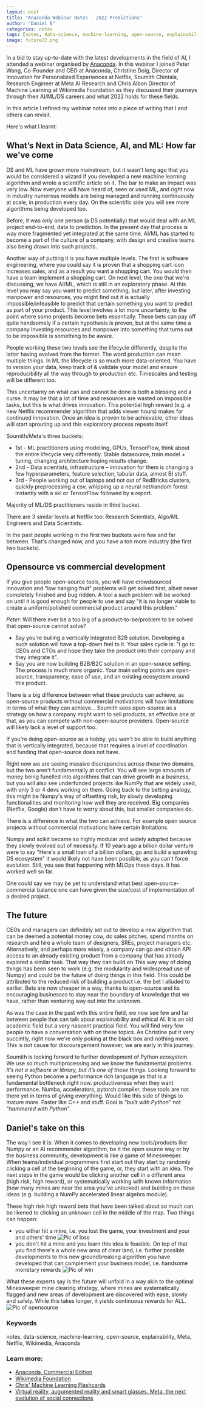 ```yaml
---
layout: post
title: "Anaconda Webinar Notes - 2022 Predictions"
author: "Daniel E"
categories: notes
tags: [notes, data-science, machine-learning, open-source, explainability, Meta, Netflix, Wikimedia, Anaconda]
image: future22.png
---
```



In a bid to stay up-to-date with the latest developments in the field of AI, I attended a webinar organised by [Anaconda](https://www.anaconda.com/).
In this webinar I joined Peter Wang, Co-Founder and CEO at Anaconda, Christine Doig, Director of Innovation for Personalized Experiences at Netflix, Soumith Chintala, Research Engineer at Meta AI Research and Chris Albon Director of Machine Learning at Wikimedia Foundation as they discussed their journeys through their AI/ML/DS careers and what 2022 holds for these fields.

In this article I refined my webinar notes into a piece of writing that I and others can revisit. 

Here's what I learnt:

## What’s Next in Data Science, AI, and ML: How far we've come
DS and ML have grown more mainstream, but it wasn't long ago that you would be considered a wizard if you developed a new machine learning algorithm and wrote a scientific article on it.
The bar to make an impact was very low. Now everyone will have heard of, seen or used ML, and right now in industry numerous models are being managed and running continuously at scale, in production every day. On the scientific side you will see more algorithms being developed too.

Before, it was only one person (a DS potentially) that would deal with an ML project end-to-end, data to prediction. In the present day that process is way more fragmented yet integrated at the same time. AI/ML has started to become a part of the culture of a company, with design and creative teams also being drawn into such projects.

Another way of putting it is you have multiple levels. The first is software engineering, where you could say it is proven that a shopping cart icon increases sales, and as a result you want a shopping cart. You would then have a team implement a shopping cart. 
On next level, the one that we're discussing, we have AI/ML, which is still in an exploratory phase. At this level you may say you want to predict something, but later, after investing manpower and resources, you might find out it is actually impossible/infeasible to predict that certain something you want to predict as part of your product. This level involves a lot more uncertainty, to the point where some projects become bets essentially. These bets can pay off quite handsomely if a certain hypothesis is proven, but at the same time a company investing resources and manpower into something that turns out to be impossible is something to be aware.

People working these two levels see the lifecycle differently, despite the latter having evolved from the former. The word production can mean multiple things. In ML the lifecycle is so much more data-oriented. You have to version your data, keep track of & validate your model and ensure reproducibility all the way through to production etc. Timescales and testing will be different too.

This uncertainty on what can and cannot be done is both a blessing and a curse. It may be that a lot of time and resources are wasted on impossible tasks, but this is what drives innovation. This potential high reward (e.g. a new Netflix recommender algorithm that adds viewer hours) makes for continued innovation. Once an idea is proven to be achievable, other ideas will start sprouting up and this exploratory process repeats itself.

Soumith/Meta's three buckets:
* 1st -  ML practitioners using modelling, GPUs, TensorFlow, think about the entire lifecycle very differently. Stable datasource, train model + tuning, changing architecture hoping results change.
* 2nd - Data scientists, infrastructure – innovation for them is changing a few hyperparameters, feature selection, tabular data, almost BI stuff.
* 3rd - People working out of laptops and not out of RedBricks clusters, quickly preprocessing a csv, whipping up a neural net/random forest instantly with a skl or TensorFlow followed by a report.

Majority of ML/DS practitioners reside in third bucket.

There are 3 similar levels at Netflix too: Research Scientists, Algo/ML Engineers and Data Scientists.

In the past people working in the first two buckets were few and far between. That's changed now, and you have a ton more industry (the first two buckets).

## Opensource vs commercial development
If you give people open-source tools, you will have crowdsourced innovation and "low hanging fruit" problems will get solved first, albeit never completely finished and bug ridden. A tool a such problem will be worked on until it is good enough for people to use and say "it is no longer viable to create a uniform/polished commercial product around this problem."

*Peter*: Will there ever be a too big of a product-to-be/problem to be solved that open-source cannot solve? 

* Say you're builing a vertically integrated B2B solution. Developing a such solution will have a top-down feel to it. Your sales cycle is: "I go to CEOs and CTOs and hope they take the product into their company and they integrate it".
* Say you are now building B2B/B2C solution in an open-source setting. The process is much more organic. Your main selling points are open-source, transparency, ease of use, and an existing ecosystem around this product. 

There is a big difference between what these products can achieve, as open-source products without commercial motivations will have limitations in terms of what they can achieve... Soumith sees open-source as a strategy on how a company might want to sell products, an effective one at that, as you can compete with non-open-source providers. Open-source will likely lack a level of support too.

If you're doing open-source as a hobby, you won't be able to build anything that is vertically integrated, because that requires a level of coordination and funding that open-source does not have. 

Right now we are seeing massive discrepancies across these two domains, but the two aren't fundamentally at conflict.
You will see large amounts of money being funelled into algorithms that can drive growth in a business, but you will also see underfunded projects like NumPy that are widely used, with only 3 or 4 devs working on them. Going back to the betting analogy, this might be Numpy's way of offsetting risk, by slowly developing functionalities and monitoring how well they are received. Big companies (Netflix, Google) don't have to worry about this, but smaller companies do.

There is a difference in what the two can achieve. For example open source projects without commercial motivations have certain limitations.

Numpy and scikit became so highly modular and widely adopted because they slowly evolved out of necessity. If 10 years ago a billion dollar venture were to say "Here's a small loan of a billion dollars, go and build a sprawling DS ecosystem" it would likely not have been possible, as you can't force evolution. Still, you see that happening with MLOps these days. It has worked well so far. 

One could say we may be yet to understand what best open-source-commercial balance one can have given the size/cost of implementation of a desired project.


## The future
CEOs and managers can definitely set out to develop a new algorithm that can be deemed a potential money cow, do sales pitches, spend months on research and hire a whole team of designers, SREs, project managers etc.
Alternatively, and perhaps more wisely, a company can go and obtain API access to an already existing product from a company that has already explored a similar task. That way they can build on 
This way way of doing things has been seen to work (e.g. the modularity and widespread use of Numpy) and could be the future of doing things in this field. 
This could be attributed to the reduced risk of building a product i.e. the bet I alluded to earlier. Bets are now cheaper in a way, thanks to open-source and its encouraging businesses to stay near the boundary of knowledge that we have, rather than venturing way out into the unknown.

As was the case in the past with this entire field, we now see few and far between people that can talk about explainability and ethical AI. It is an old academic field but a very nascent practical field. You will find very few people to have a conversation with on these topics. As Christine put it very succintly, right now we're only poking at the black box and nothing more. This is not cause for discouragement however, we are early in this journey.

Soumith is looking forward to further development of Python ecosystem. We use so much multiprocessing and we know the fundamental problems. _It’s not a software or library, but it’s one of those things._ Looking forward to seeing Python become a performance rich language as that is a fundamental bottleneck right now. 
 productiveness when they want performance. 
 Numba, accelerators, pytorch compiler, these tools are not there yet in terms of giving everything. Would like this side of things to mature more. 
 Faster like C++ and stuff. 
 Goal is *"built with Python"* not *"hammered with Python"*.

## Daniel's take on this
The way I see it is: When it comes to developing new tools/products like Numpy or an AI recommender algorithm, be it the open source way or by the business community, development is like a game of Minesweeper. When teams/individual programmers first start out they start by randomly clicking a cell at the beginning of the game, or, they start with an idea. The next steps in the game would be clicking another cell in a different area (high risk, high reward), or systematically working with known information (how many mines are near the area you've unlocked) and building on these ideas (e.g. building a NumPy accelerated linear algebra module).

These high risk high reward bets that have been talked about so much can be likened to clicking an unknown cell in the middle of the map. Two things can happen: 
* you either hit a mine, i.e. you lost the game, your investment and your and others' time
![Pic of loss](/assets/img/mine1.png)
* you don't hit a mine and you learn this idea is feasible. On top of that you find there's a whole new area of clear land, i.e. further possible developments to this new groundbreaking algorithm you have developed that can complement your business model, i.e. handsome monetary rewards 
![Pic of win](/assets/img/mine12.png)

What these experts say is the future will unfold in a way akin to the optimal Minesweeper mine clearing strategy, where mines are systematically flagged and new areas of development are discovered with ease, slowly and safely. While this takes longer, it yields continuous rewards for ALL.
![Pic of opensource](/assets/img/mine2.png)

### Keywords
notes, data-science, machine-learning, open-source, explainability, Meta, Netflix, Wikimedia, Anaconda 

### Learn more:
* [Anaconda, Commercial Edition](https://www.anaconda.com/products/commercial-edition)
* [Wikimedia Foundation](https://wikimediafoundation.org/)
* [Chris' Machine Learning Flashcards](https://machinelearningflashcards.com/)
* [Virtual reality, augumented reality and smart glasses. Meta, the next evolution of social connections](https://about.facebook.com/meta/)

